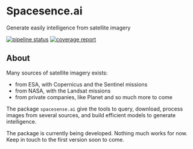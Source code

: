# Spacesence.ai
Generate easily intelligence from satellite imagery

[![pipeline status](https://gitlab.com/spacesense/spacesense/badges/master/pipeline.svg)](https://gitlab.com/spacesense/spacesense/commits/master)
[![coverage report](https://gitlab.com/spacesense/spacesense/badges/master/coverage.svg)](https://gitlab.com/spacesense/spacesense/commits/master)

## About
Many sources of satellite imagery exists:
* from ESA, with Copernicus and the Sentinel missions
* from NASA, with the Landsat missions
* from private companies, like Planet and so much more to come

The package `spacesense.ai` give the tools to query, download, process images from several sources, and build efficient models to generate intelligence.

The package is currently  being developed. 
Nothing much works for now.
Keep in touch to the first version soon to come.